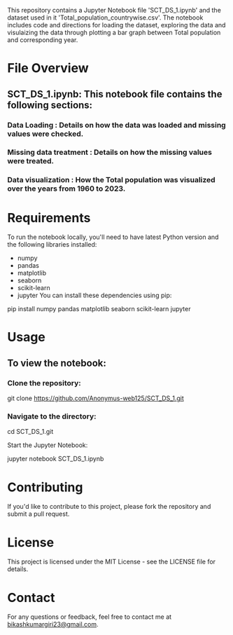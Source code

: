 This repository contains a Jupyter Notebook file 'SCT_DS_1.ipynb' and the dataset used in it 'Total_population_countrywise.csv'. The notebook includes code and directions for loading the dataset, exploring the data and visulaizing the data through plotting a bar graph between Total population and corresponding year.
# File Overview
## SCT_DS_1.ipynb: This notebook file contains the following sections:
### Data Loading : Details on how the data was loaded and missing values were checked.
### Missing data treatment : Details on how the missing values were treated.
### Data visualization : How the Total population was visualized over the years from 1960 to 2023.
# Requirements
To run the notebook locally, you'll need to have latest Python version and the following libraries installed:

- numpy
- pandas
- matplotlib
- seaborn
- scikit-learn
- jupyter
You can install these dependencies using pip:

pip install numpy pandas matplotlib seaborn scikit-learn jupyter

# Usage
## To view the notebook:

### Clone the repository:

git clone https://github.com/Anonymus-web125/SCT_DS_1.git

### Navigate to the directory:

cd SCT_DS_1.git

Start the Jupyter Notebook:

jupyter notebook SCT_DS_1.ipynb

# Contributing
If you'd like to contribute to this project, please fork the repository and submit a pull request.

# License
This project is licensed under the MIT License - see the LICENSE file for details.

# Contact
For any questions or feedback, feel free to contact me at bikashkumargiri23@gmail.com.

